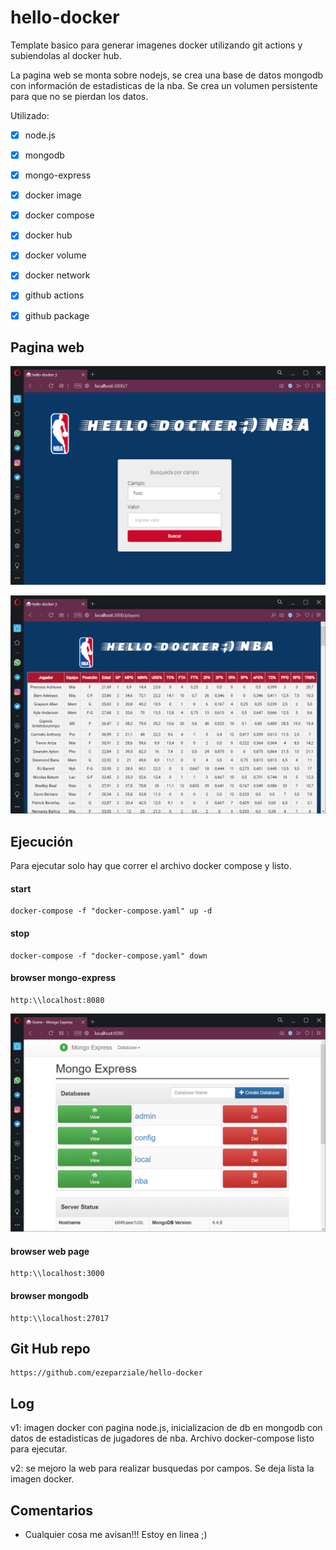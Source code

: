 # hello-docker

Template basico para generar imagenes docker utilizando git actions y subiendolas al docker hub.  

La pagina web se monta sobre nodejs, se crea una base de datos mongodb con información de estadisticas de la nba. Se crea un volumen persistente para que no se pierdan los datos.

Utilizado:
- [X] node.js
- [X] mongodb
- [X] mongo-express
- [X] docker image
- [X] docker compose
- [X] docker hub
- [X] docker volume
- [X] docker network
- [X] github actions
- [X] github package
 

## Pagina web

![home-img](https://raw.githubusercontent.com/ezeparziale/hello-docker/master/src/public/images/home-page.png)

![data-img](https://raw.githubusercontent.com/ezeparziale/hello-docker/master/src/public/images/data-page.png)


## Ejecución

Para ejecutar solo hay que correr el archivo docker compose y listo.  

#### start
```docker
docker-compose -f "docker-compose.yaml" up -d
```

#### stop
```docker
docker-compose -f "docker-compose.yaml" down
```

#### browser mongo-express
```
http:\\localhost:8080
```
![data-img](https://raw.githubusercontent.com/ezeparziale/hello-docker/master/src/public/images/mongo-express-page.png)  


#### browser web page
```
http:\\localhost:3000
```

#### browser mongodb
```
http:\\localhost:27017
```

## Git Hub repo
```
https://github.com/ezeparziale/hello-docker
```

## Log

v1: imagen docker con pagina node.js, inicializacion de db en mongodb con datos de estadisticas de jugadores de nba. Archivo docker-compose listo para ejecutar.  

v2: se mejoro la web para realizar busquedas por campos. Se deja lista la imagen docker.  


## Comentarios
- Cualquier cosa me avisan!!! Estoy en linea ;)
